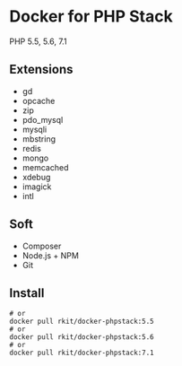 # Docker for PHP Stack

PHP 5.5, 5.6, 7.1

## Extensions

- gd
- opcache
- zip
- pdo_mysql
- mysqli
- mbstring
- redis
- mongo
- memcached
- xdebug
- imagick
- intl

## Soft

- Composer
- Node.js + NPM
- Git

## Install

```shell
# or
docker pull rkit/docker-phpstack:5.5
# or
docker pull rkit/docker-phpstack:5.6
# or
docker pull rkit/docker-phpstack:7.1
```
